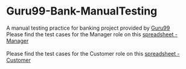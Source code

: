 # Guru99-Bank-ManualTesting

A manual testing practice for banking project provided by [Guru99](https://www.guru99.com/live-testing-project.html)
<br> Please find the test cases for the Manager role on this [spreadsheet - Manager](https://docs.google.com/spreadsheets/d/1Tgdv088YqnsP4tMJcDsenYDonVu-9DfyFPy9Lh9gRQ0/edit?usp=sharing) </br>
<br> Please find the test cases for the Customer role on this [spreadsheet - Customer](https://docs.google.com/spreadsheets/d/1uccfnhxtJUDaUBK5uCXMMN6B7CABXUCD-zNVaFIpWxs/edit?usp=sharing) </br>
